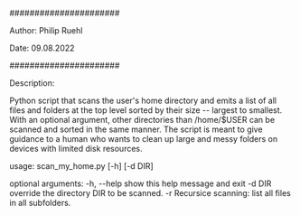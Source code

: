 ######################

Author: Philip Ruehl

Date: 09.08.2022

######################

Description:

Python script that scans the user's home directory and emits a list of all files and folders
at the top level sorted by their size -- largest to smallest. With an optional argument,
other directories than /home/$USER can be scanned and sorted in the same manner. The script
is meant to give guidance to a human who wants to clean up large and messy folders on devices 
with limited disk resources.

usage: scan_my_home.py [-h] [-d DIR]

optional arguments:
  -h, --help  show this help message and exit
  -d DIR      override the directory DIR to be scanned.
  -r          Recursice scanning: list all files in all subfolders.
